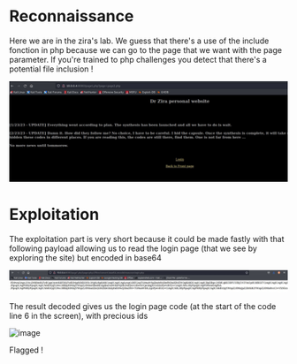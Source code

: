 # Reconnaissance

Here we are in the zira's lab. We guess that there's a use of the include fonction in php because we can go to the page that we want with the page parameter. If you're trained to php challenges you detect that there's a potential file inclusion !

![i2](21.jpg)

 # Exploitation

The exploitation part is very short because it could be made fastly with that following payload allowing us to read the login page (that we see by exploring the site) but encoded in base64

![i2](12.jpg)

The result decoded gives us the login page code (at the start of the code line 6 in the screen), with precious ids

![image](https://user-images.githubusercontent.com/75220653/226102650-8a080701-32a4-45a5-a631-b3fd1f795bf4.png)

Flagged !
